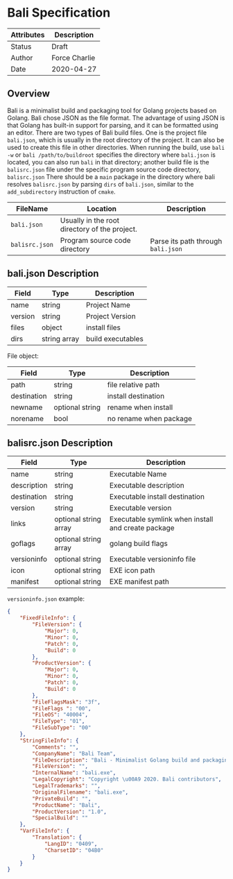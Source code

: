 # Bali Specification

|Attributes|Description|
|---|---|
|Status|Draft|
|Author|Force Charlie|
|Date|2020-04-27|

## Overview

Bali is a minimalist build and packaging tool for Golang projects based on Golang. Bali chose JSON as the file format. The advantage of using JSON is that Golang has built-in support for parsing, and it can be formatted using an editor. There are two types of Bali build files. One is the project file `bali.json`, which is usually in the root directory of the project. It can also be used to create this file in other directories. When running the build, use `bali -w` or `bali /path/to/buildroot` specifies the directory where `bali.json` is located, you can also run `bali` in that directory; another build file is the `balisrc.json` file under the specific program source code directory, `balisrc.json` There should be a `main` package in the directory where bali resolves `balisrc.json` by parsing `dirs` of `bali.json`, similar to the `add_subdirectory` instruction of `cmake`. 

|FileName|Location|Description|
|---|---|---|
|`bali.json`|Usually in the root directory of the project.||
|`balisrc.json`|Program source code directory|Parse its path through `bali.json`|

## bali.json Description

|Field|Type|Description|
|---|---|---|
|name|string|Project Name|
|version|string|Project Version|
|files|object|install files|
|dirs|string array|build executables|

File object:

|Field|Type|Description|
|---|---|---|
|path|string|file relative path|
|destination|string|install destination|
|newname|optional string|rename when install|
|norename|bool|no rename when package|

## balisrc.json Description

|Field|Type|Description|
|---|---|---|
|name|string|Executable Name|
|description|string|Executable description|
|destination|string|Executable install destination|
|version|string|Executable version|
|links|optional string array|Executable symlink when install and create package|
|goflags|optional string array|golang build flags|
|versioninfo|optional string|Executable versioninfo file|
|icon|optional string|EXE icon path|
|manifest|optional string|EXE manifest path|


`versioninfo.json` example:

```json
{
	"FixedFileInfo": {
		"FileVersion": {
			"Major": 0,
			"Minor": 0,
			"Patch": 0,
			"Build": 0
		},
		"ProductVersion": {
			"Major": 0,
			"Minor": 0,
			"Patch": 0,
			"Build": 0
		},
		"FileFlagsMask": "3f",
		"FileFlags ": "00",
		"FileOS": "40004",
		"FileType": "01",
		"FileSubType": "00"
	},
	"StringFileInfo": {
		"Comments": "",
		"CompanyName": "Bali Team",
		"FileDescription": "Bali - Minimalist Golang build and packaging tool",
		"FileVersion": "",
		"InternalName": "bali.exe",
		"LegalCopyright": "Copyright \u00A9 2020. Bali contributors",
		"LegalTrademarks": "",
		"OriginalFilename": "bali.exe",
		"PrivateBuild": "",
		"ProductName": "Bali",
		"ProductVersion": "1.0",
		"SpecialBuild": ""
	},
	"VarFileInfo": {
		"Translation": {
			"LangID": "0409",
			"CharsetID": "04B0"
		}
	}
}
```
